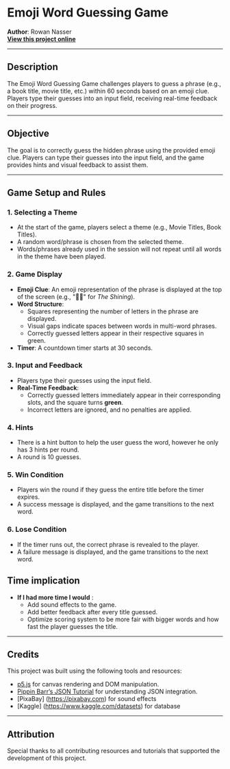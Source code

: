 # **Emoji Word Guessing Game**

**Author**: Rowan Nasser  
[**View this project online**](https://naw-r.github.io/CART-253/Projects/3-Variation-Jam/)

---

## **Description**

The Emoji Word Guessing Game challenges players to guess a phrase (e.g., a book title, movie title, etc.) within 60 seconds based on an emoji clue. Players type their guesses into an input field, receiving real-time feedback on their progress.

---

## **Objective**

The goal is to correctly guess the hidden phrase using the provided emoji clue. Players can type their guesses into the input field, and the game provides hints and visual feedback to assist them.

---

## **Game Setup and Rules**

### **1. Selecting a Theme**
- At the start of the game, players select a theme (e.g., Movie Titles, Book Titles).
- A random word/phrase is chosen from the selected theme.
- Words/phrases already used in the session will not repeat until all words in the theme have been played.

### **2. Game Display**
- **Emoji Clue**: An emoji representation of the phrase is displayed at the top of the screen (e.g., "📕✨" for *The Shining*).
- **Word Structure**:
  - Squares representing the number of letters in the phrase are displayed.
  - Visual gaps indicate spaces between words in multi-word phrases.
  - Correctly guessed letters appear in their respective squares in green.
- **Timer**: A countdown timer starts at 30 seconds.

### **3. Input and Feedback**
- Players type their guesses using the input field.
- **Real-Time Feedback**:
  - Correctly guessed letters immediately appear in their corresponding slots, and the square turns **green**.
  - Incorrect letters are ignored, and no penalties are applied.

### **4. Hints**
- There is a hint button to help the user guess the word, however he only has 3 hints per round.
- A round is 10 guesses.

### **5. Win Condition**
- Players win the round if they guess the entire title before the timer expires.
- A success message is displayed, and the game transitions to the next word.

### **6. Lose Condition**
- If the timer runs out, the correct phrase is revealed to the player.
- A failure message is displayed, and the game transitions to the next word.

## **Time implication**
- **If I had more time I would** :
  - Add sound effects to the game.
  - Add better feedback after every title guessed.
  - Optimize scoring system to be more fair with bigger words and how fast the player guesses the title.

---

## **Credits**

This project was built using the following tools and resources:
- [p5.js](https://p5js.org) for canvas rendering and DOM manipulation.
- [Pippin Barr’s JSON Tutorial](https://pippinbarr.com/cart253/topics/data/json.html) for understanding JSON integration.
- [PixaBay] (https://pixabay.com) for sound effects
- [Kaggle] (https://www.kaggle.com/datasets) for database

---

## **Attribution**

Special thanks to all contributing resources and tutorials that supported the development of this project.
